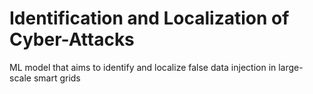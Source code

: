 # Identification and Localization of Cyber-Attacks
ML model that aims to identify and localize false data injection in large-scale smart grids
